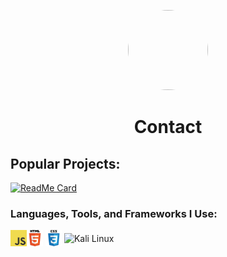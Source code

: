 <p align="center">
    <img style="border-radius: 100px" width="128" height="128" src="https://images-na.ssl-images-amazon.com/images/I/617XW8TcTlL._SL1090_.jpg">
</p>
<h1 align="center">Contact</h1>


## Popular Projects:
[![ReadMe Card](https://github-readme-stats.vercel.app/api/pin/?username=vedanta2&repo=Gats-SkinPack)](https://github.com/VedantA2/Gats-SkinPack)


### Languages, Tools, and Frameworks I Use:

<img align="center" alt="HTML5" width="26px" src="https://raw.githubusercontent.com/github/explore/80688e429a7d4ef2fca1e82350fe8e3517d3494d/topics/html/html.png" />
<img align="center" alt="CSS3" width="26px" src="https://raw.githubusercontent.com/github/explore/80688e429a7d4ef2fca1e82350fe8e3517d3494d/topics/css/css.png" />
<img align="left" alt="JavaScript" width="26px" src="https://raw.githubusercontent.com/github/explore/80688e429a7d4ef2fca1e82350fe8e3517d3494d/topics/javascript/javascript.png" />
<img align="center" alt="Kali Linux" width="26px" src="https://upload.wikimedia.org/wikipedia/commons/thumb/4/4b/Kali_Linux_2.0_wordmark.svg/1200px-Kali_Linux_2.0_wordmark.svg.png" />
